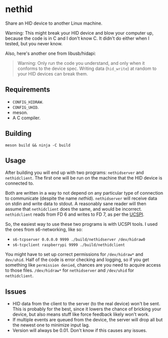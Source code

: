 # nethid

Share an HID device to another Linux machine.

Warning: This might break your HID device and blow your computer up, because
the code is in C and I don't know C. It didn't do either when I tested, but
you never know.

Also, here's another one from libusb/hidapi:
> Warning: Only run the code you understand, and only when it conforms to the
> device spec. Writing data (`hid_write`) at random to your HID devices can
> break them.

## Requirements
- `CONFIG_HIDRAW`.
- `CONFIG_UHID`.
- meson.
- A C compiler.

## Building

`meson build && ninja -C build`

## Usage

After building you will end up with two programs: `nethidserver` and
`nethidclient`. The first one will be run on the machine that the HID device
is connected to.

Both are written in a way to not depend on any particular type of connection
to communicate (despite the name *net*hid). `nethidserver` will receive data
on stdin and write data to stdout. A reasonably sane reader will then assume
that `nethidclient` does the same, and would be incorrect. `nethidclient`
reads from FD 6 and writes to FD 7, as per the
[UCSPI](https://cr.yp.to/proto/ucspi.txt).

So, the easiest way to use these two programs is with UCSPI tools. I used the
ones from s6-networking, like so:
- `s6-tcpserver 0.0.0.0 9999 ./build/nethidserver /dev/hidraw0`
- `s6-tcpclient raspberrypi 9999 ./build/nethidclient`

You might have to set up correct permissions for `/dev/hidraw*` and
`dev/uhid`. Half of the code is error checking and logging, so if you get
something like `permission denied`, chances are you need to acquire access to
those files. `/dev/hidraw*` for `nethidserver` and `/dev/uhid` for
`nethidclient`.

## Issues

- HID data from the client to the server (to the real device) won't be sent.
  This is probably for the best, since it lowers the chance of bricking your
  device, but also means stuff like force feedback likely won't work.
- If multiple events are queued from the device, the server will drop all but
  the newest one to minimize input lag.
- Version will always be 0.01. Don't know if this causes any issues.

